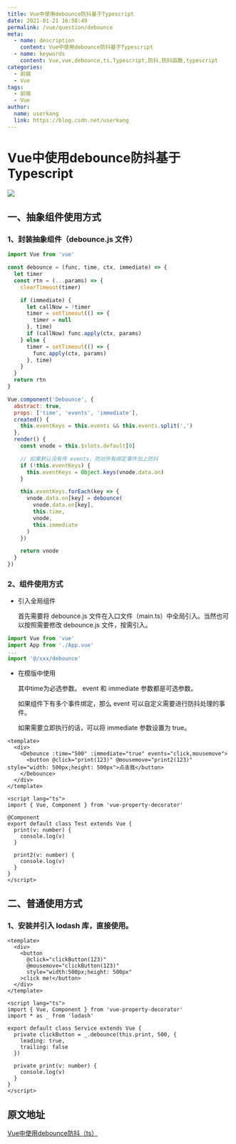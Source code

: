 ```yaml
---
title: Vue中使用debounce防抖基于Typescript
date: 2021-01-21 16:58:49
permalink: /vue/question/debounce
meta:
  - name: description
    content: Vue中使用debounce防抖基于Typescript
  - name: keywords
    content: Vue,vue,debounce,ts,Typescript,防抖,防抖函数,typescript
categories:
  - 前端
  - Vue
tags:
  - 前端
  - Vue
author:
  name: userkang
  link: https://blog.csdn.net/userkang
---
```

# Vue中使用debounce防抖基于Typescript

![](https://cdn.jsdelivr.net/gh/taixingyiji/image_store@main/blog/20210121165602.png)

## 一、抽象组件使用方式

### 1、封装抽象组件（debounce.js 文件）

```js
import Vue from 'vue'

const debounce = (func, time, ctx, immediate) => {
  let timer
  const rtn = (...params) => {
    clearTimeout(timer)

    if (immediate) {
      let callNow = !timer
      timer = setTimeout(() => {
        timer = null
      }, time)
      if (callNow) func.apply(ctx, params)
    } else {
      timer = setTimeout(() => {
        func.apply(ctx, params)
      }, time)
    }
  }
  return rtn
}

Vue.component('Debounce', {
  abstract: true,
  props: ['time', 'events', 'immediate'],
  created() {
    this.eventKeys = this.events && this.events.split(',')
  },
  render() {
    const vnode = this.$slots.default[0]

    // 如果默认没有传 events，则对所有绑定事件加上防抖
    if (!this.eventKeys) {
      this.eventKeys = Object.keys(vnode.data.on)
    }

    this.eventKeys.forEach(key => {
      vnode.data.on[key] = debounce(
        vnode.data.on[key],
        this.time,
        vnode,
        this.immediate
      )
    })

    return vnode
  }
})
```

### 2、组件使用方式

- 引入全局组件

  首先需要将 debounce.js 文件在入口文件（main.ts）中全局引入。当然也可以按照需要修改 debounce.js 文件，按需引入。

```js
import Vue from 'vue'
import App from './App.vue'
...
import '@/xxx/debounce'
```

- 在模版中使用

  其中time为必选参数。 event 和 immediate 参数都是可选参数。

  如果组件下有多个事件绑定，那么 event 可以自定义需要进行防抖处理的事件。

  如果需要立即执行的话，可以将 immediate 参数设置为 true。

```vue
<template>
  <div>
    <Debounce :time="500" :immediate="true" events="click,mousemove">
      <button @click="print(123)" @mousemove="print2(123)" style="width: 500px;height: 500px">点击我</button>
    </Debounce>
  </div>
</template>

<script lang="ts">
import { Vue, Component } from 'vue-property-decorator'

@Component
export default class Test extends Vue {
  print(v: number) {
    console.log(v)
  }
  
  print2(v: number) {
    console.log(v)
  }
}
</script>
```

## 二、普通使用方式

### 1、安装并引入 lodash 库，直接使用。

```vue
<template>
  <div>
    <button
      @click="clickButton(123)"
      @mousemove="clickButton(123)"
      style="width:500px;height: 500px"
    >click me!</button>
  </div>
</template>

<script lang="ts">
import { Vue, Component } from 'vue-property-decorator'
import * as _ from 'lodash'

export default class Service extends Vue {
  private clickButton = _.debounce(this.print, 500, {
    leading: true,
    trailing: false
  })

  private print(v: number) {
    console.log(v)
  }
}
</script>
```

## 原文地址

[Vue中使用debounce防抖（ts）](https://blog.csdn.net/userkang/article/details/101448707)
